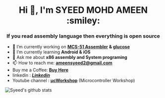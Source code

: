 <h1 align="center">Hi 👋, I'm SYEED MOHD AMEEN  :smiley:</h1> 
<h3 align="center">If you read assembly language then everything is open source</h3>



- 🔭 I’m currently working on **[MCS-51 Assembler](https://github.com/syeedameen/MCS51) & [glucose](https://github.com/syeedameen/glucose)**
- 🌱 I’m currently learning **Android & iOS**
- 💬 Ask me about **x86 assembly and System programing**
- 📫 How to reach me: **ameensyeed2@gmail.com**
- Buy me a Coffee: [**Buy Here**](https://buymeacoffee.com/ameensyeedx) 
- linkedin : [***Linkedin***](https://www.linkedin.com/in/syeed-mohd-ameen-13641a1b4/)
- Youtube channel : [**μcWorkshop**](https://www.youtube.com/@ucworkshop) (Microcontroller Workshop)

![Syeed's github stats](https://github-readme-stats.vercel.app/api/?username=syeedameen&theme=prussian&show_icons=true&count_private=true)
